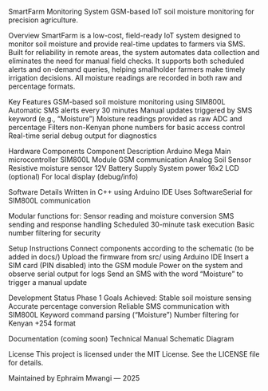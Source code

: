 SmartFarm Monitoring System
GSM-based IoT soil moisture monitoring for precision agriculture.

Overview
SmartFarm is a low-cost, field-ready IoT system designed to monitor soil moisture and provide real-time updates to farmers via SMS. Built for reliability in remote areas, the system automates data collection and eliminates the need for manual field checks.
It supports both scheduled alerts and on-demand queries, helping smallholder farmers make timely irrigation decisions. All moisture readings are recorded in both raw and percentage formats.

Key Features
GSM-based soil moisture monitoring using SIM800L
Automatic SMS alerts every 30 minutes
Manual updates triggered by SMS keyword (e.g., “Moisture”)
Moisture readings provided as raw ADC and percentage
Filters non-Kenyan phone numbers for basic access control
Real-time serial debug output for diagnostics

Hardware Components
Component	Description
Arduino Mega	Main microcontroller
SIM800L Module	GSM communication
Analog Soil Sensor	Resistive moisture sensor
12V Battery Supply	System power
16x2 LCD (optional)	For local display (debug/info)

Software Details
Written in C++ using Arduino IDE
Uses SoftwareSerial for SIM800L communication

Modular functions for:
Sensor reading and moisture conversion
SMS sending and response handling
Scheduled 30-minute task execution
Basic number filtering for security

Setup Instructions
Connect components according to the schematic (to be added in docs/)
Upload the firmware from src/ using Arduino IDE
Insert a SIM card (PIN disabled) into the GSM module
Power on the system and observe serial output for logs
Send an SMS with the word “Moisture” to trigger a manual update


Development Status
Phase 1 Goals Achieved:
Stable soil moisture sensing
Accurate percentage conversion
Reliable SMS communication with SIM800L
Keyword command parsing (“Moisture”)
Number filtering for Kenyan +254 format

Documentation (coming soon)
Technical Manual
Schematic Diagram 

License
This project is licensed under the MIT License.
See the LICENSE file for details.

Maintained by Ephraim Mwangi — 2025
